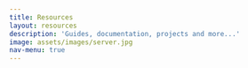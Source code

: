 ```yaml
---
title: Resources
layout: resources
description: 'Guides, documentation, projects and more...'
image: assets/images/server.jpg
nav-menu: true
---
```

